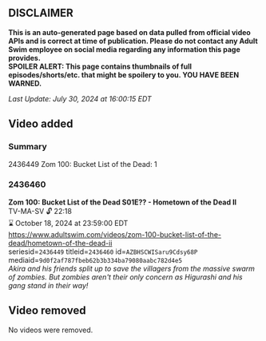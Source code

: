 ## DISCLAIMER
**This is an auto-generated page based on data pulled from official video APIs and is correct at time of publication. Please do not contact any Adult Swim employee on social media regarding any information this page provides.**  
**SPOILER ALERT: This page contains thumbnails of full episodes/shorts/etc. that might be spoilery to you. YOU HAVE BEEN WARNED.**  

_Last Update: July 30, 2024 at 16:00:15 EDT_
## Video added
### Summary
2436449 Zom 100: Bucket List of the Dead: 1  
### 2436460
**Zom 100: Bucket List of the Dead S01E?? - Hometown of the Dead II**  
TV-MA-SV 🔓 22:18  
⌛ October 18, 2024 at 23:59:00 EDT  
https://www.adultswim.com/videos/zom-100-bucket-list-of-the-dead/hometown-of-the-dead-ii  
seriesid=`2436449` titleid=`2436460` id=`AZBHSCWISaru9Cdsy68P` mediaid=`9d0f2af787fbeb62b3b334ba79080aabc782d4e5`  
_Akira and his friends split up to save the villagers from the massive swarm of zombies. But zombies aren't their only concern as Higurashi and his gang stand in their way!_  
## Video removed
No videos were removed.  
